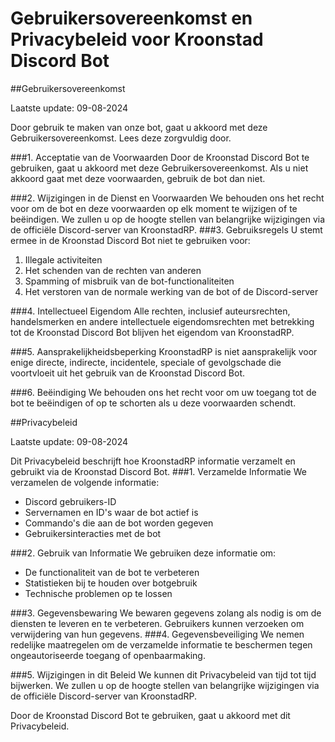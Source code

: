 # Gebruikersovereenkomst en Privacybeleid voor Kroonstad Discord Bot

##Gebruikersovereenkomst

Laatste update: 09-08-2024

Door gebruik te maken van onze bot, gaat u akkoord met deze Gebruikersovereenkomst. Lees deze zorgvuldig door.

###1. Acceptatie van de Voorwaarden
Door de Kroonstad Discord Bot te gebruiken, gaat u akkoord met deze Gebruikersovereenkomst. Als u niet akkoord gaat met deze voorwaarden, gebruik de bot dan niet.

###2. Wijzigingen in de Dienst en Voorwaarden
We behouden ons het recht voor om de bot en deze voorwaarden op elk moment te wijzigen of te beëindigen. We zullen u op de hoogte stellen van belangrijke wijzigingen via de officiële Discord-server van KroonstadRP.
###3. Gebruiksregels
U stemt ermee in de Kroonstad Discord Bot niet te gebruiken voor:
1. Illegale activiteiten
2. Het schenden van de rechten van anderen
3. Spamming of misbruik van de bot-functionaliteiten
4. Het verstoren van de normale werking van de bot of de Discord-server

###4. Intellectueel Eigendom
Alle rechten, inclusief auteursrechten, handelsmerken en andere intellectuele eigendomsrechten met betrekking tot de Kroonstad Discord Bot blijven het eigendom van KroonstadRP.

###5. Aansprakelijkheidsbeperking
KroonstadRP is niet aansprakelijk voor enige directe, indirecte, incidentele, speciale of gevolgschade die voortvloeit uit het gebruik van de Kroonstad Discord Bot.

###6. Beëindiging
We behouden ons het recht voor om uw toegang tot de bot te beëindigen of op te schorten als u deze voorwaarden schendt.


##Privacybeleid

Laatste update: 09-08-2024

Dit Privacybeleid beschrijft hoe KroonstadRP informatie verzamelt en gebruikt via de Kroonstad Discord Bot.
###1. Verzamelde Informatie
We verzamelen de volgende informatie:
- Discord gebruikers-ID
- Servernamen en ID's waar de bot actief is
- Commando's die aan de bot worden gegeven
- Gebruikersinteracties met de bot

###2. Gebruik van Informatie
We gebruiken deze informatie om:
- De functionaliteit van de bot te verbeteren
- Statistieken bij te houden over botgebruik
- Technische problemen op te lossen

###3. Gegevensbewaring
We bewaren gegevens zolang als nodig is om de diensten te leveren en te verbeteren. Gebruikers kunnen verzoeken om verwijdering van hun gegevens.
###4. Gegevensbeveiliging
We nemen redelijke maatregelen om de verzamelde informatie te beschermen tegen ongeautoriseerde toegang of openbaarmaking.

###5. Wijzigingen in dit Beleid
We kunnen dit Privacybeleid van tijd tot tijd bijwerken. We zullen u op de hoogte stellen van belangrijke wijzigingen via de officiële Discord-server van KroonstadRP.

Door de Kroonstad Discord Bot te gebruiken, gaat u akkoord met dit Privacybeleid.
